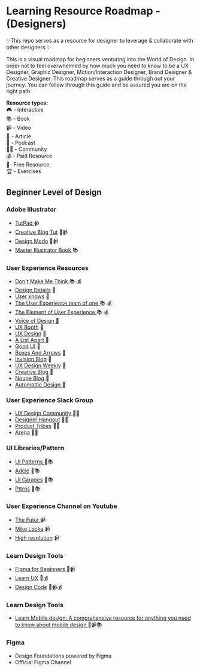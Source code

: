 # Learning Resource Roadmap - (Designers)
✨This repo serves as a resource for designer to leverage & collaborate with other designers.✨

This is a visual roadmap for beginners venturing into the World of Design. In order not to feel overwhelmed by how much you need to know to be a UX Designer, Graphic Designer, Motion/Interaction Designer, Brand Designer & Creative Designer. This roadmap serves as a guide through out your journey. You can follow through this guide and be assured you are on the right path. <br />

<b>Resource types:</b> <br />
🎮 - Interactive <br />
📚 - Book <br />
📹 - Video <br />
📝 - Article <br />
🎤 - Podcast <br />
👩‍💻 - Community <br />
💰 - Paid Resource <br />
🎁- Free Resource <br />
🏆 - Exercises <br />

## Beginner Level of Design 

### Adobe Illustrator
<ul>
  <li><a href="https://www.tutpad.com/courses/illustrator/beginner">TutPad </a> 📹</li>
  <li><a href="https://www.creativebloq.com/digital-art/illustrator-tutorials-1232697"> Creative Blog Tut</a>  📝📹</li>
  <li><a href="https://designmodo.com/tutorials/illustrator/">Design Modo</a> 📝📹</li>
  <li><a href="https://design.tutsplus.com/ebooks/mastering-illustrator/"> Master Illustrator Book </a> 📚 </li>
</ul>

### User Experience Resources

<ul>
  <li><a href="https://www.goodreads.com/book/show/3368.Don_t_Make_Me_Think">Don't Make Me Think  </a> 📚 💰</li>
  <li><a href="https://spec.fm/podcasts/design-details"> Design Details</a>  🎤</li>
  <li><a href="https://www.usersknow.com/podcast">User knows</a> 🎤</li>
  <li><a href="https://www.goodreads.com/book/show/18177290-the-user-experience-team-of-one"> The User Experience team of one </a> 📚 💰</li>
  <li><a href="https://www.goodreads.com/book/show/1867.The_Elements_of_User_Experience"> The Element of User Experience  </a> 📚 💰 </li>
  <li><a href="https://vod.podbean.com/">Voice of Design </a> 🎤 </li>
  <li><a href="https://uxbooth.com/"> UX Booth</a>  📝</li>
  <li><a href="https://uxdesign.cc/">UX Design</a> 📝</li>
  <li><a href="https://alistapart.com/"> A List Apart </a> 📝</li>
  <li><a href="https://goodui.org/"> Good UI </a> 📝 </li>
  <li><a href="http://boxesandarrows.com/category/interfaces/"> Boxes And Arrows</a>  📝</li>
  <li><a href="https://www.invisionapp.com/inside-design/">Invision Blog</a> 📝</li>
  <li><a href="http://uxdesignweekly.com/"> UX Design Weekly</a> 📝</li>
  <li><a href="http://www.creativebloq.com/"> Creative Blog </a> 📝 </li>
  <li><a href="https://www.noupe.com/"> Noupe Blog </a> 📝 </li>
  <li><a href="https://automattic.design"> Automattic Design </a> 📝 </li>
</ul>


### User Experience  Slack Group

<ul>
  <li><a href="http://slack.uxdesigncommunity.com/">UX Design Community </a> 👩‍💻</li>
  <li><a href="https://designerhangout.co/"> Designer Hangout</a>  👩‍💻</li>
  <li><a href="http://www.product-tribes.com/index.html">Product Tribes</a> 👩‍💻</li>
  <li><a href="https://www.are.na">Arena</a> 👩‍💻</li>
</ul>



### UI Libraries/Pattern

<ul>
  <li><a href="http://ui-patterns.com/patterns">UI Patterns </a> 🎁📚</li>
  <li><a href="https://adele.uxpin.com/"> Adele</a>  🎁📚</li>
  <li><a href="https://uigarage.net/">UI Garages</a> 🎁📚</li>
  <li><a href="https://pttrns.com/">Pttrns</a> 🎁📚</li>
</ul>


### User Experience  Channel on Youtube

<ul>
  <li><a href="https://www.youtube.com/user/TheSkoolRocks">The Futur </a> 📹</li>
  <li><a href="https://www.youtube.com/user/mlwebco/featured"> Mike Locke</a>  📹</li>
  <li><a href="https://www.youtube.com/channel/UCzBkNPSxw15qrW_Y8p-oCUw">High resolution</a> 📹</li>
</ul>

### Learn Design Tools

<ul>
  <li><a href="https://www.figmaforbeginners.com">Figma for Beginners </a> 🎁📹</li>
  <li><a href="	https://www.learnux.io"> Learn UX</a>  🎁💰</li>
  <li><a href="https://www.designcode.io">Design Code</a> 🎁📹💰</li>
</ul>

### Learn Design Tools

<ul>
  <li><a href="https://learnmobile.design/"> Learn Mobile design: A comprehensive resource for anything you need to know about mobile design </a> 🎁📹📚</li>

</ul>

### Figma

<ul>
  <li><a href="https://www.figma.com/resources/learn-design/"></a> Design Foundations powered by Figma</li>
  <li><a href="https://www.youtube.com/channel/UCQsVmhSa4X-G3lHlUtejzLA"></a> Official Figma Channel</li>
</ul>







	
